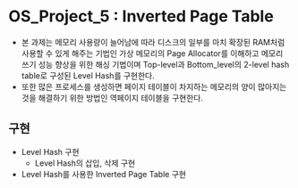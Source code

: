 # OS_Project_5 : Inverted Page Table

  - 본 과제는 메모리 사용량이 늘어남에 따라 디스크의 일부를 마치 확장된 RAM처럼 사용할 수 있게 해주는 기법인 가상 메모리의 Page Allocator를 이해하고 메모리 쓰기 성능 향상을 위한 해싱 기법이며 Top-level과 Bottom_level의 2-level hash table로 구성된 Level Hash를 구현한다.
  - 또한 많은 프로세스를 생성하면 페이지 테이블이 차지하는 메모리의 양이 많아지는 것을 해결하기 위한 방법인 역페이지 테이블을 구현한다.
  
## 구현

  - Level Hash 구현
    - Level Hash의 삽입, 삭제 구현
  - Level Hash를 사용한 Inverted Page Table 구현